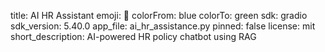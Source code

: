 title: AI HR Assistant
emoji: 🏢
colorFrom: blue
colorTo: green
sdk: gradio
sdk_version: 5.40.0
app_file: ai_hr_assistance.py
pinned: false
license: mit
short_description: AI-powered HR policy chatbot using RAG
